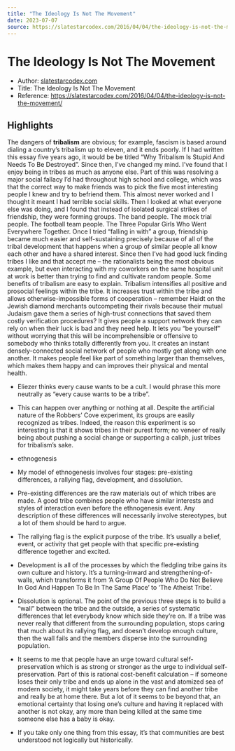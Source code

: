 ```yaml
---
title: "The Ideology Is Not The Movement"
date: 2023-07-07
source: https://slatestarcodex.com/2016/04/04/the-ideology-is-not-the-movement/
---
```


# The Ideology Is Not The Movement

- Author: [slatestarcodex.com]()
- Title: The Ideology Is Not The Movement
- Reference: https://slatestarcodex.com/2016/04/04/the-ideology-is-not-the-movement/


## Highlights

The dangers of **tribalism** are obvious; for example, fascism is based around dialing a country’s tribalism up to eleven, and it ends poorly. If I had written this essay five years ago, it would be be titled “Why Tribalism Is Stupid And Needs To Be Destroyed”. Since then, I’ve changed my mind. I’ve found that I enjoy being in tribes as much as anyone else. Part of this was resolving a major social fallacy I’d had throughout high school and college, which was that the correct way to make friends was to pick the five most interesting people I knew and try to befriend them. This almost never worked and I thought it meant I had terrible social skills. Then I looked at what everyone else was doing, and I found that instead of isolated surgical strikes of friendship, they were forming groups. The band people. The mock trial people. The football team people. The Three Popular Girls Who Went Everywhere Together. Once I tried “falling in with” a group, friendship became much easier and self-sustaining precisely because of all of the tribal development that happens when a group of similar people all know each other and have a shared interest. Since then I’ve had good luck finding tribes I like and that accept me – the rationalists being the most obvious example, but even interacting with my coworkers on the same hospital unit at work is better than trying to find and cultivate random people. Some benefits of tribalism are easy to explain. Tribalism intensifies all positive and prosocial feelings within the tribe. It increases trust within the tribe and allows otherwise-impossible forms of cooperation – remember Haidt on the Jewish diamond merchants outcompeting their rivals because their mutual Judaism gave them a series of high-trust connections that saved them costly verification procedures? It gives people a support network they can rely on when their luck is bad and they need help. It lets you “be yourself” without worrying that this will be incomprehensible or offensive to somebody who thinks totally differently from you. It creates an instant densely-connected social network of people who mostly get along with one another. It makes people feel like part of something larger than themselves, which makes them happy and can  improves their physical and mental health.  
 
- Eliezer thinks every cause wants to be a cult. I would phrase this more neutrally as “every cause wants to be a tribe”.  

- This can happen over anything or nothing at all. Despite the artificial nature of the Robbers’ Cove experiment, its groups are easily recognized as tribes. Indeed, the reason this experiment is so interesting is that it shows tribes in their purest form; no veneer of really being about pushing a social change or supporting a caliph, just tribes for tribalism’s sake. 

- ethnogenesis  

- My model of ethnogenesis involves four stages: pre-existing differences, a rallying flag, development, and dissolution.  

- Pre-existing differences are the raw materials out of which tribes are made. A good tribe combines people who have similar interests and styles of interaction even before the ethnogenesis event. Any description of these differences will necessarily involve stereotypes, but a lot of them should be hard to argue.  

- The rallying flag is the explicit purpose of the tribe. It’s usually a belief, event, or activity that get people with that specific pre-existing difference together and excited.  

- Development is all of the processes by which the fledgling tribe gains its own culture and history. It’s a turning-inward and strengthening-of-walls, which transforms it from ‘A Group Of People Who Do Not Believe In God And Happen To Be In The Same Place’ to ‘The Atheist Tribe’.  

- Dissolution is optional. The point of the previous three steps is to build a “wall” between the tribe and the outside, a series of systematic differences that let everybody know which side they’re on. If a tribe was never really that different from the surrounding population, stops caring that much about its rallying flag, and doesn’t develop enough culture, then the wall fails and the members disperse into the surrounding population.  

- It seems to me that people have an urge toward cultural self-preservation which is as strong or stronger as the urge to individual self-preservation. Part of this is rational cost-benefit calculation – if someone loses their only tribe and ends up alone in the vast and atomized sea of modern society, it might take years before they can find another tribe and really be at home there. But a lot of it seems to be beyond that, an emotional certainty that losing one’s culture and having it replaced with another is not okay, any more than being killed at the same time someone else has a baby is okay.  

- If you take only one thing from this essay, it’s that communities are best understood not logically but historically.  


